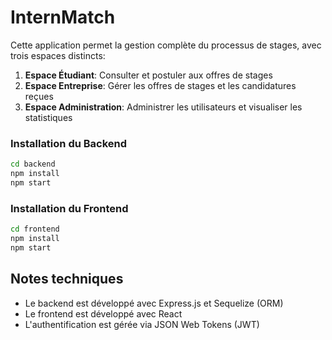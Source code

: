 # InternMatch

Cette application permet la gestion complète du processus de stages, avec trois espaces distincts:
1. **Espace Étudiant**: Consulter et postuler aux offres de stages
2. **Espace Entreprise**: Gérer les offres de stages et les candidatures reçues
3. **Espace Administration**: Administrer les utilisateurs et visualiser les statistiques


### Installation du Backend

```bash
cd backend
npm install
npm start
```

### Installation du Frontend

```bash
cd frontend
npm install
npm start
```

## Notes techniques

- Le backend est développé avec Express.js et Sequelize (ORM)
- Le frontend est développé avec React
- L'authentification est gérée via JSON Web Tokens (JWT)

